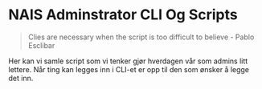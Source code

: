 # NAIS Adminstrator CLI Og Scripts

> Clies are necessary when the script is too difficult to believe - Pablo Esclibar

Her kan vi samle script som vi tenker gjør hverdagen vår som admins litt lettere.
Når ting kan legges inn i CLI-et er opp til den som ønsker å legge det inn.
